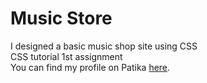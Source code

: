 # Music Store
I designed a basic music shop site using CSS\
CSS tutorial 1st assignment\
You can find my profile on Patika [here](https://app.patika.dev/emreren).
